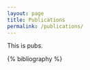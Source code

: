 ```yaml
---
layout: page
title: Publications
permalink: /publications/
---
```

This is pubs.

{% bibliography %}